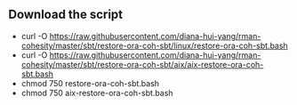 ## Download the script
- curl -O https://raw.githubusercontent.com/diana-hui-yang/rman-cohesity/master/sbt/restore-ora-coh-sbt/linux/restore-ora-coh-sbt.bash
- curl -O https://raw.githubusercontent.com/diana-hui-yang/rman-cohesity/master/sbt/restore-ora-coh-sbt/aix/aix-restore-ora-coh-sbt.bash
- chmod 750 restore-ora-coh-sbt.bash
- chmod 750 aix-restore-ora-coh-sbt.bash

